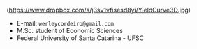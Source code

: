 (https://www.dropbox.com/s/j3sv1vfisesd8yi/YieldCurve3D.jpg)
* E-mail: `werleycordeiro@gmail.com`
* M.Sc. student of Economic Sciences
* Federal University of Santa Catarina - UFSC
